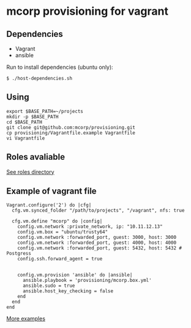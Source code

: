 # mcorp provisioning for vagrant

## Dependencies

 * Vagrant
 * ansible

Run to install dependencies (ubuntu only):

```shell
$ ./host-dependencies.sh
```

## Using

```shell
export $BASE_PATH=~/projects
mkdir -p $BASE_PATH
cd $BASE_PATH
git clone git@github.com:mcorp/provisioning.git
cp provisioning/Vagrantfile.example Vagrantfile
vi Vagrantfile
```

## Roles avaliable

[See roles directory](https://github.com/mcorp/provisioning/tree/master/roles)

## Example of vagrant file

```rubby
Vagrant.configure('2') do |cfg|
  cfg.vm.synced_folder "/path/to/projects", "/vagrant", nfs: true

  cfg.vm.define "mcorp" do |config|
    config.vm.network :private_network, ip: "10.11.12.13"
    config.vm.box = "ubuntu/trusty64"
    config.vm.network :forwarded_port, guest: 3000, host: 3000
    config.vm.network :forwarded_port, guest: 4000, host: 4000
    config.vm.network :forwarded_port, guest: 5432, host: 5432 # Postgress
    config.ssh.forward_agent = true


    config.vm.provision 'ansible' do |ansible|
      ansible.playbook = 'provisioning/mcorp.box.yml'
      ansible.sudo = true
      ansible.host_key_checking = false
    end
  end
end
```
[More examples](https://github.com/mcorp/provisioning/blob/master/Vagrantfile.example)
